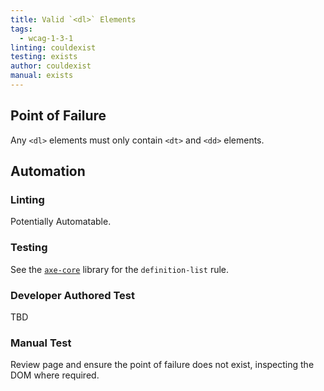 ```yaml
---
title: Valid `<dl>` Elements
tags: 
  - wcag-1-3-1
linting: couldexist
testing: exists
author: couldexist
manual: exists
---
```


## Point of Failure
Any `<dl>` elements must only contain `<dt>` and `<dd>` elements.

## Automation

### Linting
Potentially Automatable.

### Testing
See the [`axe-core`](https://github.com/dequelabs/axe-core) library for the `definition-list` rule.

### Developer Authored Test
TBD

### Manual Test
Review page and ensure the point of failure does not exist, inspecting the DOM where required.